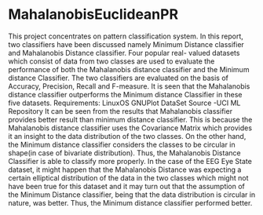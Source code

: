 # MahalanobisEuclideanPR
This project concentrates on pattern classification system. In this report, two classifiers have been discussed namely Minimum Distance classifier and Mahalanobis Distance classifier. Four popular real- valued datasets which consist of data from two classes are used to evaluate the performance of both the Mahalanobis distance classifier and the Minimum distance Classifier. The two classifiers are evaluated on the basis of Accuracy, Precision, Recall and F-measure. It is seen that the Mahalanobis distance classifier outperforms the Minimum distance Classifier in these five datasets.
Requirements:
LinuxOS
GNUPlot
DataSet Source -UCI ML Repository
It can be seen from the results that Mahalanobis classifier provides better result than minimum
distance classifier. This is because the Mahalanobis distance classifier uses the Covariance Matrix
which provides it an insight to the data distribution of the two classes. On the other hand, the Minimum
distance classifier considers the classes to be circular in shape(in case of bivariate distribution). Thus,
the Mahalanobis Distance Classifier is able to classify more properly. In the case of the EEG Eye
State dataset, it might happen that the Mahalanobis Distance was expecting a certain elliptical
distribution of the data in the two classes which might not have been true for this dataset and it may
turn out that the assumption of the Minimum Distance classifier, being that the data distribution is
circular in nature, was better. Thus, the Minimum distance classifier performed better.
